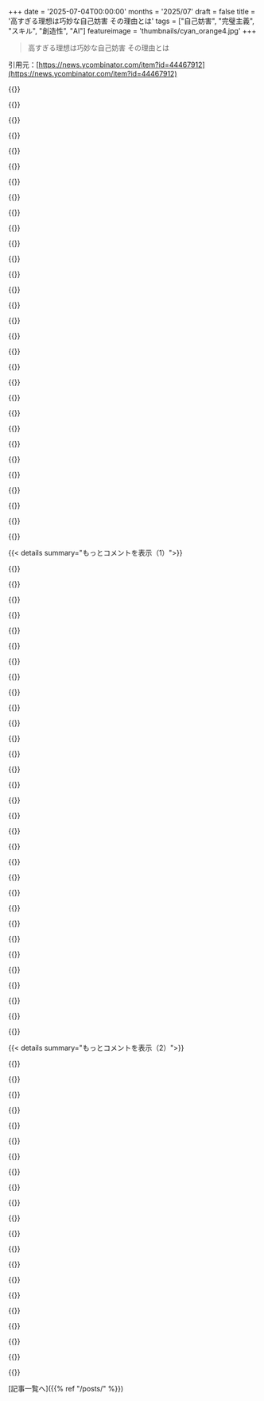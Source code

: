 +++
date = '2025-07-04T00:00:00'
months = '2025/07'
draft = false
title = '高すぎる理想は巧妙な自己妨害 その理由とは'
tags = ["自己妨害", "完璧主義", "スキル", "創造性", "AI"]
featureimage = 'thumbnails/cyan_orange4.jpg'
+++

> 高すぎる理想は巧妙な自己妨害 その理由とは

引用元：[https://news.ycombinator.com/item?id=44467912](https://news.ycombinator.com/item?id=44467912)




{{<matomeQuote body="イラ・グラスが言う「センスとスキルのギャップ」にすごく共感したんだ。<br>AIを使うと、質を見抜くセンスだけが早く上がっちゃうけど、それを自分で作り出すスキルは追いつかない。<br>失敗して学ぶ過程をすっ飛ばすから、何も身につかないままなんだよね。" userName="meander_water" createdAt="2025/07/05 00:31:59" color="#ff33a1">}}




{{<matomeQuote body="AIの賛成派と反対派って、話が全然かみ合ってないんだよね。<br>反対派は「プロセスと学ぶことが深みを作る」って言うし、賛成派は「ツールがあるんだから気にしなくていい」って言う。<br>同じAIの話をしてるのに、全然違う視点で見てるのが面白いね。" userName="Loughla" createdAt="2025/07/05 00:34:13" color="">}}




{{<matomeQuote body="俺は逆に見てるんだ。<br>AI反対派は使い方を学ぼうとしないか「完璧じゃないからダメ」って言う。<br>賛成派は「プロセスと学習が大事だし、ちゃんと使わないと良い意見も持てない」って言うよ。<br>こういう技術革新への反発って、機械織機とか昔からずっと同じなんだ。<br>結局、自分のスキルが時代遅れになるのが怖いんだと思う。" userName="ants_everywhere" createdAt="2025/07/05 02:23:49" color="#45d325">}}




{{<matomeQuote body="これってRick Rubinみたいなもんだね。<br>彼はセンスは100点満点だけど、スキルはほぼゼロみたいな感じ。<br>楽器はほとんど弾けないけど、何が良い作品かってのは完璧に分かってて、説明できるんだ。" userName="theshrike79" createdAt="2025/07/05 06:30:10" color="">}}




{{<matomeQuote body="だから俺はデベロッパー向けのスタートアップをもうやりたくないんだ。<br>自分のレベルが理想に追いつかなくて、めっちゃイライラする。<br>スキルが低かった頃に作ったビジネスはコードもひどかったけど、すぐに出荷できて成功した。<br>でも、スキルが上がって品質を理解したら、完璧じゃないとダメだって思うようになって、全然何も完成できなくなったんだ。<br>「完璧は良いものの敵」ってやつだね。" userName="chatmasta" createdAt="2025/07/05 02:05:27" color="#ff5733">}}




{{<matomeQuote body="Rick Rubinの例えはちょっと変じゃない？<br>ヒップホップ制作の分野では、彼のセンスもスキルも業界トップレベルだよ。<br>Bill BelichickがトップNFL選手じゃなくてもトップコーチなのと一緒で、彼の役割でのスキルは最高なんだ。" userName="alistairSH" createdAt="2025/07/05 11:42:24" color="">}}




{{<matomeQuote body="プログラミングにセンスとスキルのギャップなんてないよ。<br>何をすればいいか分かれば、キーボードで打つだけだからね。<br>ギャップってのは、質の高さを頭では分かるけど、物理的にそれが作れない時に生まれるんだ。<br>完璧な円を描くのは練習がいるけど、コードは知ってれば書ける。<br>問題は、そもそも「どんなコードを書くべきか」ってセンスの方にあるんだよ。" userName="nickelpro" createdAt="2025/07/05 17:58:19" color="#45d325">}}




{{<matomeQuote body="「完璧は良いものの敵」をちょっと変えてみたんだ。「スキルはセンスの敵」はどう？<br>この二つは別々に完璧にはなれないけど、確かに伸びる速さは違うよね。<br>たぶん、お互いに良い影響を与え合うべきなんだろうな。" userName="gsf_emergency_2" createdAt="2025/07/05 04:15:16" color="">}}




{{<matomeQuote body="AIにちょっと乗り気じゃない理由として、スキルが古くなる怖さもあるのは否定しないよ。<br>でも正直、それより「自分で納得できない仕事に名前をつけたくない」って気持ちが大きいんだ。<br>自分でコードを打ってないなら、自分のコードじゃないし、責任も持てないからね。" userName="bluefirebrand" createdAt="2025/07/05 05:06:22" color="#45d325">}}




{{<matomeQuote body="AIをちゃんと使うには、やっぱり学ぶ必要があるんだ。<br>でも、AIが簡単な問題も全部やっちゃうと、難しい問題を解くためのスキルを学ぶチャンスがなくなる。<br>ドキュメントを調べて答えを探す過程で理解が深まるのにね。<br>これはアセンブリとか高級言語、ローコードみたいに、昔の技術革新でもあった問題だ。<br>AIが良い方向か悪い方向かはまだ早い。<br>AIを使う道も、使わない道も、両方用意しておくのが賢いと思うよ。" userName="SirHumphrey" createdAt="2025/07/05 11:50:18" color="#ff5c5c">}}




{{<matomeQuote body="なんか混乱してるんだけど。<br>俺が見たあらゆるgenAIって、テイストが完全に欠けてて、スキルしかないってよく言うんだよね。で、genAI使うとスキルの最低ライン（スキルフロア）がすぐ上がって、たぶんテイストのレベルまで追いついて、ギャップが埋まる。もしかして、この記事で言いたかったことってそれなの？<br>でも、逆の言葉を使ってるから、ちょっとよく分かんないわ。" userName="furyofantares" createdAt="2025/07/05 02:15:41" color="">}}




{{<matomeQuote body="＞AIについて人が議論してるの見るの面白いよな、だって明らかに同じ問題について話してなくて、ただすれ違ってるだけなんだもん。<br>AIについて、多くの人が知らない事実って実際にあるんだ。<br>多くの人がLLMの仕組みを全部理解してるって信じてるけど、絶対的な真実は、俺たちはLLMの仕組みを「全く」理解してないってことなんだよ。<br>LLMを理解してるっていう間違った信念が、ほとんどの議論の根源なんだ。LLMを理解してるから、LLMの出力はただの確率的なオウム返しだって理解してると思ってるけど、真実は、LLMが特定のプロンプトに対して特定の応答を「なぜ」「どうやって」作ったのか、俺たちは理解してないんだ。<br>LLMの出力プロセスが、知覚とか意識に近いものかどうかは、そもそもそれらの言葉の定義すら俺たちにはっきりしてないし、LLMの仕組みも理解してないから、実際分かんない。<br>この誤った信念があまりにも広まってるから、俺が間違ってるって自信満々に宣言するような返信が来るって確信してるよ。<br>この議論は、人がすれ違ってるからじゃなくて、HNにいる人の大部分がLLMについて文字通り「誤報」を信じてるからなんだ。" userName="ninetyninenine" createdAt="2025/07/05 02:49:43" color="#ff33a1">}}




{{<matomeQuote body="ペース配分の方法の一つは、自分の作ったものだけを消費することだって聞いたよ（つまりdogfooding 笑）。<br>もっと大人なやり方だと、友達の作ったものを消費するとか？<br>（元記事がやめたところから話を続けようとしてる）" userName="gsf_emergency_2" createdAt="2025/07/05 07:10:12" color="">}}




{{<matomeQuote body="別のところで「消費」（この言葉嫌いだけど）しなきゃダメだと思う。<br>誰かが言ってた（たぶんStephen Kingの”On Writing”で？）、作家になるには貪欲な読者でなきゃダメだって。これ、俺には本当だと思うわ。<br>もちろん、テイストがスキルよりずっと速く伸びる問題は残るけど、「消費」（キモい）を減らすのが答えだとは思わない。<br>正直、答えがあるのかも分からないな。" userName="the_af" createdAt="2025/07/05 15:23:01" color="">}}




{{<matomeQuote body="＞プログラミングには暗黙的なスキルがないから、テイストとスキルのギャップは無意味だって？<br>マジで同意できないわ。<br>機械的なスキルが関係なくても、テイストとスキルのギャップは適用されるんだよ。<br>アマチュアの音楽制作は全部「箱の中」でやってる（in the box）けど、コンプレッサーの設定変えるボタン押すのは簡単なのに、テイストとスキルのギャップはバリバリある。<br>プログラミング、もっと広く言えばアプリケーション開発だと、これがダメなユーザーインターフェースとかダメなAPIとして現れるんだ。<br>気づかないとか気にしない開発者もいるだろうけど、多くの人にとっては「なんか違う気がするけど、具体的に何がダメか、どう直せばいいか分からない」って感じなんだ。<br>そして、その感覚こそがテイストとスキルのギャップなんだよ。" userName="mjr00" createdAt="2025/07/05 18:17:32" color="">}}




{{<matomeQuote body="超同意。HNだけじゃなくて世界中でそうだよ。<br>ML研究者じゃない一般人や多くの技術者にとって、convolutional neural nets（畳み込みニューラルネットワーク）の仕組みですら既に複雑なのに、技術者じゃない人にとってLLMや生成AIは「YouTubeやTiktokのアルゴリズム」と区別つかないくらい複雑だろうね。<br>この理解不足、そして多くの場合、自分が分かってないことへの意識不足が、多くの「議論」をほぼ神学論争みたいにしてるんだ。<br>事実に基づいて立場を固める気はほとんどないのに、意見だけは強い。<br>数年でAGIが来るって確信してる人もいれば、ただの高性能なテキストジェネレーターで新しいコンテンツは作れないって思ってる人もいる。<br>さらに悪いことに、彼らの考えを変えるものがなさそうなんだ。<br>自己矛盾した立場の人もいるしね。例えばね、AIが作ったものをアートと認めない（哲学的に見ても出力の質から見ても）って言いながら、同時にテック企業がアーティストをどう置き換えるかすごく心配してる人もいたな…。" userName="whatevertrevor" createdAt="2025/07/05 06:05:02" color="#ff33a1">}}




{{<matomeQuote body="好みを言葉にする能力って、それ自体が技術だよね。" userName="missinglugnut" createdAt="2025/07/05 09:32:23" color="">}}




{{<matomeQuote body="どんな音が欲しいか分かってるけど、そのためのコンプレッサー設定が分からないのは、好みとスキルのギャップだ。どんな音が欲しいかすら分からないのは、好みが未発達ってこと。どんなコードを打ちたいか分かってるけど、キーボードの使い方が分からないのは、好みとスキルのギャップ。どんなコードを打ちたいかすら分からないのは、好みが未発達ってことだね。" userName="nickelpro" createdAt="2025/07/06 12:47:34" color="#45d325">}}




{{<matomeQuote body="AI生成物をアートじゃないって言う意見と、テック企業がアーティストをAIで置き換える懸念は、矛盾してないと思うんだ。人間が作るアートの意味について信念を持つ一方で、企業が哲学なんて関係なくコスト削減でAIを使うと信じることはできるからね。映画業界なんかで、AIが脚本家とか俳優を「言うこと聞かせる」ための道具として使われてる例もあるし。" userName="the_af" createdAt="2025/07/05 16:08:44" color="">}}




{{<matomeQuote body="全部同じってわけじゃないよ。’よくツールを使いこなせてないだけ’っていう主張は、no-true-scotsmanみたいな部分もあるし、「それを倫理的な問題として見せようとする。でも結局は、自分のスキルが経済的に時代遅れになることへの恐れなんだ」って部分は、strawman論法じゃないかな。" userName="seadan83" createdAt="2025/07/05 17:01:08" color="">}}




{{<matomeQuote body="コミットハンドルをシフト演算子みたいな注釈と違うものにしておくのは賢明だね。みんながそうしてるわけじゃないけど。俺は君より使ってるみたいだけど、生成された巨大なテストスイートでフリーズしたやつと、自分でじっくり確認したやつは、自分にも他人にもすごく分かりやすく書いてる。毎日書く文章とコードの量は前と同じくらいだけど、「こうじゃなくてこう」みたいに、コードの多くをプロンプトにコメントで書いてるよ。手書きのコードの割合は、ユニットテストの20％くらいから、io_uringのキューポーリングとかはほぼ100％まで色々。ビルドファイルが一発で通るなら、まあメタ情報にopusって書いて先に進むかな。" userName="benreesman" createdAt="2025/07/05 06:46:22" color="">}}




{{<matomeQuote body="ギャップを埋めてる？いや、ギャップが逆転してると思うよ。多くの人が、好みが追いついてないのに（というか、もし好みを育んだとしても）、高いスキルレベルにアクセスできるようになって、自分のダメな部分に気づけなくなってるんじゃないかな。" userName="debugnik" createdAt="2025/07/05 12:22:28" color="#ff5733">}}




{{<matomeQuote body="’Billがすごいコーチだったのか、それともBradyの才能に乗っかっただけなのかは、まだよく分からないな。’<br>正直、片方だけだったら、あそこまで成功しなかったと思うんだ。どっちもだよ。ダメな選手ばかりのすごいコーチとか（カウボーイズ時代のParcells）、下手なチームにいるすごい選手（パトリシア時代のライオンズ）の例はたくさん見るけど、片方だけだとプレイオフでいつもすぐ負けちゃうんだよね。<br>’これからのUNCでの2シーズンはすごく参考になると思うよ。’<br>そこまで当てにならないと思うな。彼は73歳だし、ゲームは大きく変わったし、カレッジとNFLのコーチングは全然違うことなんだ。両方で優れてる人なんて、本当に稀なんだよ。Pete Carrollみたいな例外が、それを証明してるんだ。" userName="BoxFour" createdAt="2025/07/05 14:27:43" color="">}}




{{<matomeQuote body="そうだね、それが理論だけど、AI生成アートがslop（ダメなもの）なら、それは高品質なアートを置き換えられないってことになるよね。みんなが急にアートの基準を下げることはないと思うし、高品質な作品を作ってる人はすごく有利になるだろう。そして、もし平均的な消費者が違いに気づけないっていうなら、まあ大量生産においては、その違いってそんなに重要なのかな？" userName="whatevertrevor" createdAt="2025/07/06 02:09:56" color="">}}




{{<matomeQuote body="LLMの著作権とか盗用ってどうなの？訓練データから来てるから作者を特定するの難しそうだよね。<br>LLM使うこと自体に不安ない？俺はそれが引っかかってLLMでコーディングできないんだよね。" userName="mwcampbell" createdAt="2025/07/05 15:19:26" color="">}}




{{<matomeQuote body="戦略練りすぎると、いざやろうって時に興味なくなって、ただの雑務になっちゃうんだよね。<br>面白さ維持しようとさらに難しくしちゃう（Rustで書くとか）。<br>このループ、誰かに背中押してもらわないと抜け出すの難しいよなー。" userName="strogonoff" createdAt="2025/07/05 03:24:15" color="#785bff">}}




{{<matomeQuote body="コメント2の“アイデアが雑務になる”ってのに超共感。<br>記事読んでたモヤモヤがこれでスッキリしたわ。<br>デカいこと考える“戦略的”思考より、地道な“雑務”の方がよっぽど大事だし評価されるべきだよ。<br>大体のやつは戦略的思考なんてできてないし、現実問題指摘すると機嫌悪くなるんだから。" userName="raynr" createdAt="2025/07/05 06:31:45" color="#38d3d3">}}




{{<matomeQuote body="これって子供の頃の褒められ方とかが原因かもね。<br>褒められたり驚かれたりするの好きだけど、いざそうなってもあんま嬉しくないとか。<br>計画も大事だけど、地道な作業とのバランスも必要だよね。<br>作業をプロセスとして楽しめればいいんだけど、大局的に見てると実行に移るの難しい時もあるんだよな。" userName="strogonoff" createdAt="2025/07/05 09:14:34" color="#38d3d3">}}




{{<matomeQuote body="最高の戦略って、要らなくなったら捨てられる戦略のことだよね。<br>状況に合わせて柔軟に対応できる人が必要だよ。<br>完璧にやってもダメな時もあるんだから、間違い指摘されてムカつくとかやめようぜ。そういうのが問題なんだから。" userName="manapause" createdAt="2025/07/05 16:14:20" color="">}}




{{<matomeQuote body="コメント2の“単なる雑務”とか“もっと凄くしよう”って気持ち、めっちゃわかる。<br>現実でも誰かを凄いと思わせようとすると大体やらかすんだよね。<br>ソフト開発で簡単なもの作るのって難しいのに、周りには地味に見えたり。<br>もうさ、最後の90％やりきって完成させようぜ。<br>サン＝テグジュペリも言ってたけど、完璧ってのは何も加えられない時じゃなくて、何も削れない時なんだから。<br>とりあえずV1.0ってタグつけて、次に進もう。" userName="astrobe_" createdAt="2025/07/05 06:42:49" color="#ff5c5c">}}




{{< details summary="もっとコメントを表示（1）">}}

{{<matomeQuote body="計画立てるのってドーパミン出るから気持ちいいんだよね。<br>創造的な活動がいつの間にかプロジェクト管理になって、飽きないようにさらに複雑にして。<br>なんか、箱庭の中で新しい刺激探し回ってるだけって感じ。" userName="eleveriven" createdAt="2025/07/05 08:47:30" color="#785bff">}}




{{<matomeQuote body="俺が5年も費やしたプロジェクト、RIP…。<br>考えるばっかで全然手動かさなかったんだよな。<br>目標どんどん高くして、何やっても満足できなくて。<br>そして今、いざ完成って時になって、完璧だと思ってた目標すら全く面白くなくなっちゃった。" userName="andoando" createdAt="2025/07/05 08:37:44" color="#38d3d3">}}




{{<matomeQuote body="自分で使うもの作るのが一番いいと思うよ。<br>そしたら“問題解決できたか”が基準になるから分かりやすい。<br>完璧なものじゃなくて“今困ってること直せるか”って考えられるようになるんだよね。<br>俺のCanine [1]ってプロジェクトもそうで、おかげで焦らず取り組めてるんだ。<br>https://canine.sh" userName="czhu12" createdAt="2025/07/05 18:04:43" color="#785bff">}}




{{<matomeQuote body="＞”Did I solve the problem I had”<br>その問いは間違ってると思うんだけど、どう表現したらいいか分からないな…遊び心のある好奇心（「自分の関心事を一歩進めるのにどう役立った？」）とか、現実的な先見性（「新しい可能性をどう開いた？」）とか、地味な反省（「なんであの瞬間、あれが必要だったんだ？」）の間くらいにあるべきかな。<br>＞”can i fix this thing that annoys me right now”<br>あなたの問いが何であれ、単なるイエス・ノーの答えだけを求めるものにならないといいけど。" userName="whilenot-dev" createdAt="2025/07/05 20:47:59" color="">}}




{{<matomeQuote body="僕の直感だけど、みんなが言いたいのは、他人の問題って理解するのがめちゃくちゃ難しいってこと。自分の問題だって理解するの難しいのにね…だから、相手が理解してること（彼ら自身の問題）に焦点を当てて、その問題を解決する過程で、問題や試した解決策を記録することで他人を助けるって視点に至るんだ。記録と発信はちょっと手間だけど、健全なやり方で社会に参加する、環境に優しいアプローチみたいだね。" userName="prairieroadent" createdAt="2025/07/05 23:43:34" color="">}}




{{<matomeQuote body="つまり、自分の人生に満足してたら、何も新しいものは作れないってこと？" userName="anontrot" createdAt="2025/07/05 20:44:55" color="">}}




{{<matomeQuote body="いや、作れるよ。ただ、プロダクト・マーケット・フィットを見つけるために死ぬほど頑張らないと、100％無駄なものを抱えることになるだけだけどね。" userName="Herring" createdAt="2025/07/06 00:16:40" color="">}}




{{<matomeQuote body="7月4日の精神で、ジョン・ルイス・ギャディスが「On Grand Strategy」で似たテーマを探求してるよ。僕のお気に入りの考察の一つで、エイブラハム・リンカーンとジョン・クインシー・アダムスを比較してるんだ。<br>アダムスの人生をリンカーンの人生と比べてみて。高すぎる期待がアダムスを刺激し、追い詰め、そして悩ませ、肝心な時に常識を奪った。他人からの過大評価—それを彼自身が増幅した—は目標を彼の手に届かないものにした。地位を下げて初めて晩年に満足を得たんだ。リンカーンは自分で設定した以外の期待に誘われることはなかった。小さく始めて、ゆっくり昇り、準備ができてから初めてトップを目指した。彼の野心は機会が広がるにつれて成長したが、常に状況の中に留めた。彼は過小評価されることを求めたんだ。<br>ポイントは、野心的すぎても戦略的でないと成長を遅らせる可能性があるってこと。" userName="cl42" createdAt="2025/07/04 22:36:34" color="#ff5c5c">}}




{{<matomeQuote body="褒められることを強く望むけど、実際に褒められてもあまり価値を感じない人もいるんだ。彼らは自分がやれるクールなことで常に他人を驚かせたいけど、退屈で面白くない作業をする気にはならない。これには、完璧主義、ナルシシズム、拒絶不安などが伴うかもしれないね。たぶん、子供の頃の褒められ方のパターンが関係してるのかも。" userName="strogonoff" createdAt="2025/07/05 09:15:57" color="">}}




{{<matomeQuote body="それはほとんどトートロジー（同義反復）みたいだね。例えば、定義上、99.9パーセンタイルの人が99.999パーセンタイルの人生を送ることはできない。もし送れたら、その人は実際にそれほど素晴らしい（99.999パーセンタイル）人になるんだから。" userName="MichaelZuo" createdAt="2025/07/05 00:25:55" color="">}}




{{<matomeQuote body="＞例えば、定義上、99.9パーセンタイルの人が99.999パーセンタイルの人生を送ることはできない。もし送れたら、その人は実際にそれほど素晴らしい（99.999パーセンタイル）人になるんだから。<br>それはあまりにも決定論的すぎるし、あなたが返信してる内容とは逆だと思うな。<br>そうじゃなくて、99.999パーセンタイルの人[0]が、準備ができる前に常に高望みしすぎると、99.999パーセンタイルの人生を送ることはない、って話みたいだよ。一方で、無理な高望みで常に失敗しない99パーセンタイルの人は、もっと多くを達成することになるかもしれない。（そして、彼らを妨げる可能性のある他の多くの要因もあるけどね—例えば、道を渡ってる時に車に轢かれるとか。）<br>[0]あなたが考えている「能力」のどんな測定方法においても" userName="majormajor" createdAt="2025/07/05 00:31:02" color="">}}




{{<matomeQuote body="まあ、重要なのは、誰がどのパーセンタイルにいるかなんて、後になってみないと分からないってことだよ。例えば、早熟の天才タイプで、同じ誕生年コホートの全員の中で99.999パーセンタイルにいたとしても、突然平均の方へ急降下することもある。将来を見通してそれを判断する実用的な方法なんてないんだ。" userName="MichaelZuo" createdAt="2025/07/05 00:53:51" color="">}}




{{<matomeQuote body="超優秀な人たち（99.9％とか90％ですら）と、ごく一部の天才（99.999％）を分ける大事な要素は、エゴをどう管理するかだよ。特にIQは、ある程度「十分」あれば人生の結果にはあんまり関係なくなるんだ。「十分」ってのは、Mensaレベルよりずっと低いよ。" userName="thrwwXZTYE" createdAt="2025/07/05 06:59:14" color="">}}




{{<matomeQuote body="それってどう考えてもおかしいだろ？<br>前者（99.9％の人）はある分野、例えばソフトウェアエンジニアリングや宇宙物理学、金融、外交なんかで文字通りの天才かもしれない。<br>後者（99.999％の人）は、その四つの分野全部で同時に文字通りの天才なんだぜ。" userName="MichaelZuo" createdAt="2025/07/06 11:42:06" color="">}}




{{<matomeQuote body="IQなんて、単なるCPUパワーみたいなもんだよ。<br>ヘンなコードのせいで無駄にならないCPUなんて存在しないんだから。" userName="thrwwXZTYE" createdAt="2025/07/07 15:54:53" color="">}}




{{<matomeQuote body="ここで80-20 ruleみたいなのを使えないかな？<br>0.1％の人が簡単に80％の成功を掴んで、その後のわずかな成功を掴むには、どんどん投資と運が必要になる、みたいなさ。" userName="cantor_S_drug" createdAt="2025/07/05 08:28:57" color="">}}




{{<matomeQuote body="最初の二つのセクションを読んで、自分が気づいてたことを思い出したよ。それは、「やること」を先延ばしにして「リサーチ」とか「センスを磨く」のに時間をかければかけるほど、クリエイターじゃなくて評論家になっちゃうってこと。<br>”センスはスキルより早く発達する”<br>”質を重視したグループは、なぜその写真が優れているか説明できた”<br>彼らはもう評論家なんだね。センスとスキルのギャップがデカい人は、基本的に評論家になるんだよ。最初は自分自身に対して、そしてだんだん他人に対してもね。「評論家はただの失敗したクリエイターだ」なんて一般化はしたくないけど、自分にはそれが当てはまると確信してる。この変化を元に戻そうとしてるんだけど、この記事はまさに聞きたかったことを全部言ってくれた感じ！<br>内容が濃いのに、すごく綺麗に書かれてる。どの段落にも何か深いことが書いてある気がする。「スクリーンショットで共有されやすいように最適化」みたいな書き方は、たまにやりすぎだけど、この記事はちゃんと中身があったから、読むのが最高だったよ。（ほら、私も評論家になったでしょ？自虐）" userName="kretaceous" createdAt="2025/07/05 01:00:12" color="#ff5c5c">}}




{{<matomeQuote body="まだ読んだことない人のために言うと、Theodore Rooseveltの「アリーナの男」のスピーチが好きで、自分が評論家になったり、評論家からキツいフィードバックをもらったりした時に、物事をちゃんと見れるように助けてくれるんだ。<br>”重要なのは評論家じゃない。強いやつがどうつまづいたか、何かをやったやつがどうやればもっとうまくやれたか指摘するやつじゃない。称賛されるべきは、実際にアリーナにいるやつだ。顔が埃と汗と血で汚れて、勇敢に奮闘し、何度も失敗し、足りない部分も何度も出るやつだ。だって、失敗も足りないところもない努力なんてないんだから。それでも、実際に何かをやろうと奮闘し、ものすごい情熱や献身を知り、価値ある大義に身を捧げるやつだ。そして、一番いい時は、最後に偉大な達成の勝利を知り、一番悪い時でも、もし失敗したとしても、少なくとも大胆に挑戦しながら失敗したんだ。だから、その場所は、勝利も敗北も知らない、あの冷たく臆病な魂たちと一緒にいることは絶対にない。”" userName="al_borland" createdAt="2025/07/05 01:08:16" color="#45d325">}}




{{<matomeQuote body="こういう名言をイラストにした、素晴らしい漫画サイトがあるんだよ： https://www.zenpencils.com/comic/theodore-roosevelt-the-man-..." userName="satvikpendem" createdAt="2025/07/05 02:15:42" color="">}}




{{<matomeQuote body="＞学期末には、最高の写真は全て量重視のグループから生まれた。<br>量重視のグループは、教えられない何かを学んだんだ。それは、優れているものって不完全なものと深く関わることから生まれるってこと、熟練は失敗と友達になることで築かれるってこと、一つの完璧なものを作る道は、たくさんの不完全なものを作る道をまっすぐ通ってるってことだね。これはRoger Federerを思い出したよ。彼は全試合の82％に勝ったけど、全ポイントの54％しか取ってないんだ。<br>この記事、本当に面白かったし、多くの場面で計画するより行動する方が優れてるっていう考えに賛成だよ。ただ一つ注意点：著者はコストを考慮してないんだよね。挙げられてる例は全部、比較的コストが低くて頻繁にできることだよ：絵を描く、写真を撮る、ブログを書く、とかさ。<br>単純に行動することのコスト対効果は、コストが高くなると変わってくるんだ。高給の仕事を辞めて、ずっと夢見てたスタートアップを始めるなんてのは、コストがすごく高くて、頻度もかなり低いよね。<br>別に誰かにそういうことをするのをやめさせたいわけじゃないけど、コストと頻度の側面を無視しちゃいけないのは明らかだと思うな。" userName="baxtr" createdAt="2025/07/05 09:48:15" color="#ff33a1">}}




{{<matomeQuote body="記事の論点マジで重要だし完全に同意だよ。<br>ベン・フリブヤールさんとダン・ガードナーさんの『巨大プロジェクトはなぜ失敗するのか』って本思い出した。あれは高コストの「メガプロジェクト」で計画の超重要性を強調してるんだ。記事の低リスクな活動とは対照的だけど、共通点もあるんだよね。計画段階での低リスクな試行錯誤とかさ。どっちも反復アプローチの価値を言ってて、すごいと思ったよ。" userName="t_hozumi" createdAt="2025/07/06 12:51:25" color="#ff5733">}}




{{<matomeQuote body="＞ロジャー・フェデラーは勝率82％だけどポイント獲得率は54％<br>ってあったけど、これはテニスのルールによる部分が大きいよね。カジノのゲームみたいに、ハウスエッジが低くても長くやればカジノが全部持ってくのと似てるかな。" userName="Marsymars" createdAt="2025/07/06 03:46:43" color="">}}




{{<matomeQuote body="そうそう、それが記事の言いたいことだと思うな。「振らなきゃ絶対打てない」ってね。俺が付け足したのは、たとえスイングの半分近く空振りしても、マジで大成功できるんだってことかな。" userName="baxtr" createdAt="2025/07/06 06:19:21" color="">}}




{{<matomeQuote body="写真のクラスの話、うちの親も写真館やってたから思い出したよ。父がよく「良い写真家は素晴らしい写真だけじゃなく、色々な質の写真をたくさん撮って、下手なのは誰にも見せないんだ」って言ってた。量が大事ってことだよね。" userName="gcanyon" createdAt="2025/07/05 13:45:24" color="#38d3d3">}}




{{<matomeQuote body="写真のクラスの実験結果、ちょっと曖昧だと思うな。質グループも量グループと同じくらいたくさん撮った可能性もあるし、「ベスト」の写真がどう決まったのかも不明だしね。量が多ければ選ぶ選択肢が増えるってだけじゃないのかな？結論を出すには情報が足りない気がする。" userName="RaftPeople" createdAt="2025/07/05 17:42:41" color="#38d3d3">}}




{{<matomeQuote body="この教え方って全然教育的じゃないよね。なんでグループ分けるのさ？！全員が同じ課題やった方が絶対価値あると思うんだけど。今ならこんなことしたらマジでクビになるレベルだよ。" userName="thenthenthen" createdAt="2025/07/05 18:33:46" color="">}}




{{<matomeQuote body="まさにその通りだよ。ピカソのデッサン集とか見るとさ、何千枚もの描きかけとか正直ひどい作品があるんだ。でも、その中から一番良いものを選んだ結果が、あの傑作たちなんだよね。量が大事ってことだ。" userName="satyrun" createdAt="2025/07/05 15:46:18" color="#ff33a1">}}




{{<matomeQuote body="俺さ、一つだけ超得意なことがあるんだけど、あえて下手なことにも挑戦するんだ。上手くなくても良いってプレッシャーから解放されるし、失敗が学びだって思い出せるからね。今まで達成した大きなことって、完璧な計画じゃなくて、ただひたすらやり続けて何度も軌道修正した結果なんだよ。" userName="wrs" createdAt="2025/07/04 22:36:27" color="#785bff">}}




{{<matomeQuote body="自分のコンフォートゾーンから一歩踏み出して、あえて下手な自分を許容することには、本当に価値があるよね。すごく同意。" userName="eleveriven" createdAt="2025/07/05 08:51:02" color="">}}




{{<matomeQuote body="この状態は心理学で「永遠の少年」（puer aeternus）って言うんだよ。子供の頃の「すごい potential」が自分の核になっちゃって、何か実際に行動してその無限の可能性が限定されるのが怖くてたまらないんだ。だから行動を避ける。これが進むと、才能があるのに凡庸な人に追い越されて、自分は何でできないんだろうって悩むようになる。心理的に記事の内容を深く説明してて、すごく納得。" userName="thrwwXZTYE" createdAt="2025/07/05 05:01:44" color="#785bff">}}

{{</details>}}




{{< details summary="もっとコメントを表示（2）">}}

{{<matomeQuote body="正直、このコメント読んでちょっと揺さぶられたよ。自分の人生経験の大きな部分をこんなに完璧に言い表してる人、聞いたことないな。まるで心が読まれたみたい。<br>昔は”gifted kid”だったけど、今は一人暮らしの寂しい大人で、現状維持、失敗、パニック、生産性の間をぐるぐるしてる。ADHDって診断されたけど、薬は飲まない選択をしたんだ。職場で最高の社員の時もあれば、たいてい一番怠けてて期待外れの時もある。<br>もっと良い状況なら変わるだろうって常に空想してるけど、心の中では最高の仕事（Dream Job）についても全く同じ問題を自分で起こすだろうって分かってる。<br>ずっと特別だって言われて育って、子供の頃はそうだった。今は”normal”に戻るのが怖くて、あらゆる場面で自己妨害しちゃうんだ。<br>このコメント残してくれてありがとう。セラピストにこの概念話してみようかな、どう思うか聞いてみるよ。" userName="mkaic" createdAt="2025/07/05 21:09:35" color="#45d325">}}




{{<matomeQuote body="わあ。私が経験してるけど、全然分からなかったことを言葉にしてくれたんだね。ありがとう。" userName="joewhale" createdAt="2025/07/05 11:18:02" color="">}}




{{<matomeQuote body="ああ、なんてこった。<br>じゃあ、ここでの教訓は何？<br>プライドを捨てて、成功するためにリスクを取るべき（何かを完成させる）ってことかな？" userName="wordpad" createdAt="2025/07/05 05:18:41" color="#45d325">}}




{{<matomeQuote body="教訓なんてないよ。難しいんだ。<br>君の脳は、退屈な自己改善作業をスキップして今すぐ良い気分になれる特効薬を探し出すだろうね。そしておそらく、今の自分を過去の自分と切り離すだろう（私はダメだった、これを発見した、だから今は素晴らしい、また例外的で英雄だ）。そしてまた、退屈な日々の作業を避けて（また例外的だと感じるから）また失敗するだろう。<br>君が知っている全ては、君の脳が言い訳や正当化を作る材料になるんだ。だから、どんな教訓も通用しないよ。<br>現実を歪めて、君の思考を全てこれらのパターンに向けてしまう脳の一部を再訓練することが効果があるんだ。<br>それはdebuggingにすごく似てる。君の脳には有害なcallbackがあるんだ。それは、将来の可能性を不確実な現実のために犠牲にしなきゃいけないたびに発動する。それは無意識だよ。そのcallbackにbreakpointを置いてみよう。それが発動するたびに気づくように努力するんだ。最初はただ気づくだけでいい、それが君に何をさせようとしているかに気づくんだ。<br>それが掴めたら、それを変えようとしてみるんだ。その時点で、君はその衝動とそれがどこから来ているのかを理解するだろう。それからは、決断して、何かにコミットする問題だ。大きなことだけじゃなくていい、仕事とは関係ない小さなことでもいいんだ。同じ”code”だからね。毎回それをやれば、最終的には再訓練できるよ。<br>少なくとも、それがtheoryだ。私はまだそこには到達してないけど。" userName="thrwwXZTYE" createdAt="2025/07/05 06:49:00" color="#ff33a1">}}




{{<matomeQuote body="運動はこれにすごく効果があるよ。達成する結果は、投入した時間と努力によって100％決まるんだ。始めるのは大変だけど、だって更なる自己改善を求めてるからね。でも、これが一つできるようになれば、残りは自然とうまくいくよ。" userName="snarfy" createdAt="2025/07/05 12:13:29" color="#45d325">}}




{{<matomeQuote body="＞ そのcallbackにbreakpointを置いてみよう。それが発動するたびに気づくように努力するんだ。最初はただ気づくだけでいい、それが君に何をさせようとしているかに気づくんだ。<br>うわ、このアドバイス、こんな風に表現されてるのめちゃくちゃ好き。" userName="bn-l" createdAt="2025/07/05 07:47:35" color="">}}




{{<matomeQuote body="じゃあ、親への教訓は何？子供をたくさん褒めるのは逆効果になる可能性があるのかな？" userName="mr_mitm" createdAt="2025/07/05 11:44:24" color="#785bff">}}




{{<matomeQuote body="子供が賢いことだけを褒めるんじゃなくて、<br>話を聞くこと、吸収すること、他の人に優しくすること、リラックスしていること、心地よくいること、成長していること、自分の道を進んでいることを褒めてあげよう。" userName="hengheng" createdAt="2025/07/05 14:39:43" color="#ff5733">}}




{{<matomeQuote body="結果じゃなくて努力を褒めよう。そして特に、それを子供のidentityにしちゃダメだね。<br>一番良いのは、「あの試験のために一生懸命勉強して偉いね」<br>まあまあなのは、「あの試験受かって偉いね」<br>最悪なのは、「あなたは本当に賢いから、何でも簡単にできるね」" userName="ajuc" createdAt="2025/07/05 11:50:07" color="#ff5733">}}




{{<matomeQuote body="ここでの答えは、実際には自己評価を教えることだよ。例えば、「自分の絵、どう思う？壁に飾ろうか？」みたいにね。<br>これはSteve Petersから学んだんだ。https://en.m.wikipedia.org/wiki/Steve_Peters_(psychiatrist)" userName="1auralynn" createdAt="2025/07/05 21:08:43" color="#ff5c5c">}}




{{<matomeQuote body="" userName="gcanyon" createdAt="2025/07/05 13:48:38" color="#ff33a1">}}




{{<matomeQuote body="" userName="sweezyjeezy" createdAt="2025/07/05 15:37:04" color="#ff5733">}}




{{<matomeQuote body="" userName="thenthenthen" createdAt="2025/07/05 18:39:16" color="">}}




{{<matomeQuote body="" userName="scuol" createdAt="2025/07/05 02:46:48" color="#ff33a1">}}




{{<matomeQuote body="" userName="matthewsinclair" createdAt="2025/07/05 14:19:44" color="">}}




{{<matomeQuote body="" userName="amai" createdAt="2025/07/10 20:44:29" color="">}}




{{<matomeQuote body="" userName="pedalpete" createdAt="2025/07/04 22:32:22" color="">}}




{{<matomeQuote body="" userName="GianFabien" createdAt="2025/07/04 23:23:31" color="#45d325">}}




{{<matomeQuote body="" userName="lo_zamoyski" createdAt="2025/07/05 01:24:02" color="#ff5c5c">}}




{{<matomeQuote body="" userName="GianFabien" createdAt="2025/07/06 01:48:59" color="#38d3d3">}}

{{</details>}}



[記事一覧へ]({{% ref "/posts/" %}})
